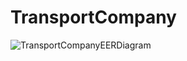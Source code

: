 # TransportCompany
![TransportCompanyEERDiagram](https://user-images.githubusercontent.com/58629389/223736281-a538a59a-1133-482c-9148-46af57cb943e.png)
